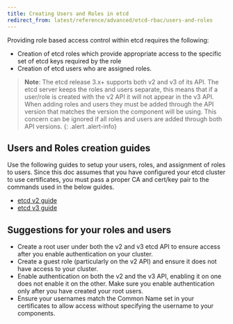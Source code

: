 ```yaml
---
title: Creating Users and Roles in etcd
redirect_from: latest/reference/advanced/etcd-rbac/users-and-roles
---
```


Providing role based access control within etcd requires the following:
-  Creation of etcd roles which provide appropriate access to the specific set
   of etcd keys required by the role
-  Creation of etcd users who are assigned roles.


> **Note**: The etcd release 3.x+ supports both v2 and v3 of its API. The etcd server
> keeps the roles and users separate, this means that if a user/role is created
> with the v2 API it will not appear in the v3 API. When adding roles and users
> they must be added through the API version that matches the version the
> component will be using.  This concern can be ignored if all roles and users
> are added through both API versions.
{: .alert .alert-info}


## Users and Roles creation guides

Use the following guides to setup your users, roles, and assignment of roles
to users.  Since this doc assumes that you have configured your etcd cluster
to use certificates, you must pass a proper CA and cert/key pair to the
commands used in the below guides.

- [etcd v2 guide](https://coreos.com/etcd/docs/latest/v2/authentication.html)
- [etcd v3 guide](https://coreos.com/etcd/docs/latest/op-guide/authentication.html)

## Suggestions for your roles and users

- Create a root user under both the v2 and v3 etcd API to ensure access after
  you enable authentication on your cluster.
- Create a guest role (particularly on the v2 API) and ensure it does not have
  access to your cluster.
- Enable authentication on both the v2 and the v3 API, enabling it on one does
  not enable it on the other.  Make sure you enable authentication only after
  you have created your root users.
- Ensure your usernames match the Common Name set in your certificates to allow
  access without specifying the username to your components.
